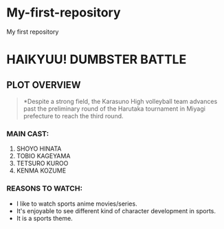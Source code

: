 # My-first-repository
My first repository
# HAIKYUU! DUMBSTER BATTLE

## PLOT OVERVIEW
> *Despite a strong field, the Karasuno High volleyball team advances past the preliminary round of the Harutaka tournament in Miyagi prefecture to reach the third round.

### MAIN CAST:
1. SHOYO HINATA
2. TOBIO KAGEYAMA
3. TETSURO KUROO
4. KENMA KOZUME

### REASONS TO WATCH:
- I like to watch sports anime movies/series.
- It's enjoyable to see different kind of character development in sports.
- It is a sports theme.
